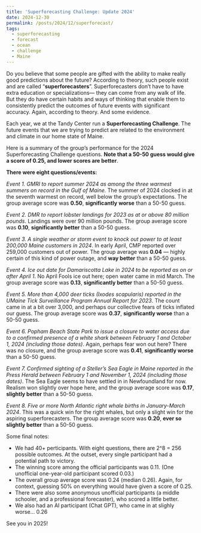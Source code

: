 ```yaml
---
title: 'Superforecasting Challenge: Update 2024'
date: 2024-12-30
permalink: /posts/2024/12/superforecast/
tags:
  - superforecasting
  - forecast
  - ocean
  - challenge
  - Maine
---
```



Do you believe that some people are gifted with the ability to make really good predictions about the future? According to theory, such people exist and are called “**superforecasters**”. Superforecasters don’t have to have extra education or specializations— they can come from any walk of life. But they do have certain habits and ways of thinking that enable them to consistently predict the outcomes of future events with significant accuracy. Again, according to theory. And some evidence.

Each year, we at the Tandy Center run a **Superforecasting Challenge**. The future events that we are trying to predict are related to the environment and climate in our home state of Maine. 

Here is a summary of the group’s performance for the 2024 Superforecasting Challenge questions. **Note that a 50-50 guess would give a score of 0.25, and lower scores are better**.

**There were eight questions/events:**

_Event 1. GMRI to report summer 2024 as among the three warmest summers on record in the Gulf of Maine._ The summer of 2024 clocked in at the seventh warmest on record, well below the group’s expectations. The group average score was **0.50**, **significantly** **worse** than a 50-50 guess.

_Event 2. DMR to report lobster landings for 2023 as at or above 80 million pounds_. Landings were over 90 million pounds. The group average score was **0.10**, **significantly better** than a 50-50 guess.

_Event 3. A single weather or storm event to knock out power to at least 200,000 Maine customers in 2024_. In early April, CMP reported over 259,000 customers out of power. The group average was **0.04** — highly certain of this kind of power outage, and **way better** than a 50-50 guess.

_Event 4. Ice out date for Damariscotta Lake in 2024 to be reported as on or after April 1_. No April Fools ice out here; open water came in mid March. The group average score was **0.13**, **significantly better** than a 50-50 guess.

_Event 5. More than 4,000 deer ticks (Ixodes scapularis) reported in the UMaine Tick Surveillance Program Annual Report for 2023_. The count came in at a bit over 3,000, and perhaps our collective fears of ticks inflated our guess. The group average score was **0.37**, **significantly worse** than a 50-50 guess.

_Event 6. Popham Beach State Park to issue a closure to water access due to a confirmed presence of a white shark between February 1 and October 1, 2024 (including those dates)_. Again, perhaps fear won out here? There was no closure, and the group average score was **0.41**, **significantly worse** than a 50-50 guess.

_Event 7. Confirmed sighting of a Steller’s Sea Eagle in Maine reported in the Press Herald between February 1 and November 1, 2024 (including those dates)_. The Sea Eagle seems to have settled in in Newfoundland for now. Realism won slightly over hope here, and the group average score was **0.17**, **slightly better** than a 50-50 guess.

_Event 8. Five or more North Atlantic right whale births in January-March 2024_. This was a quick win for the right whales, but only a slight win for the aspiring superforecasters. The group average score was **0.20**, **ever so slightly better** than a 50-50 guess.

Some final notes: 
 - We had 40+ perticipants. With eight questions, there are 2^8 = 256 possible outcomes. At the outset, every single participant had a potential path to victory.
 - The winning score among the official participants was 0.11. (One unofficial one-year-old participant scored 0.03.)
 - The overall group average score was 0.24 (median 0.26). Again, for context, guessing 50% on everything would have given a score of 0.25.
 - There were also some anonymous unofficial participants (a middle schooler, and a professional forecaster), who scored a little better.
 - We also had an AI participant (Chat GPT), who came in at slighly worse... 0.26

See you in 2025!




